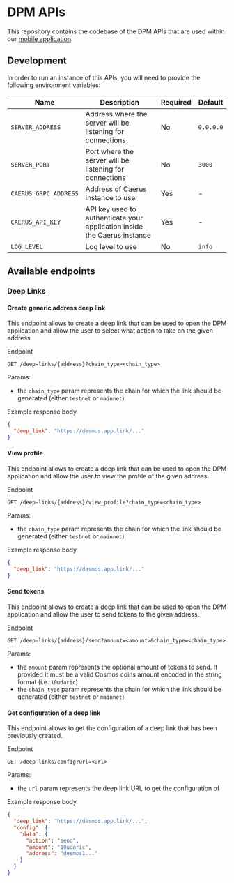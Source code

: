 # DPM APIs
This repository contains the codebase of the DPM APIs that are used within
our [mobile application](https://github.com/desmos-labs/dpm).

## Development

In order to run an instance of this APIs, you will need to provide the following environment variables:

| Name                  | Description                                                              | Required | Default   |
|-----------------------|--------------------------------------------------------------------------|----------|-----------| 
| `SERVER_ADDRESS`      | Address where the server will be listening for connections               | No       | `0.0.0.0` |
| `SERVER_PORT`         | Port where the server will be listening for connections                  | No       | `3000`    |
| `CAERUS_GRPC_ADDRESS` | Address of Caerus instance to use                                        | Yes      | -         |
| `CAERUS_API_KEY`      | API key used to authenticate your application inside the Caerus instance | Yes      | -         |
| `LOG_LEVEL`           | Log level to use                                                         | No       | `info`    |

## Available endpoints

### Deep Links

#### Create generic address deep link
This endpoint allows to create a deep link that can be used to open the DPM application and allow the user to select
what action to take on the given address.

Endpoint

```
GET /deep-links/{address}?chain_type=<chain_type>
```

Params:

* the `chain_type` param represents the chain for which the link should be generated (either `testnet` or `mainnet`)

Example response body

```json
{
  "deep_link": "https://desmos.app.link/..."
}
```

#### View profile
This endpoint allows to create a deep link that can be used to open the DPM application and allow the user to view
the profile of the given address.

Endpoint

```
GET /deep-links/{address}/view_profile?chain_type=<chain_type>
```

Params:

* the `chain_type` param represents the chain for which the link should be generated (either `testnet` or `mainnet`)

Example response body

```json
{
  "deep_link": "https://desmos.app.link/..."
}
```

#### Send tokens
This endpoint allows to create a deep link that can be used to open the DPM application and allow the user to send
tokens to the given address.

Endpoint

```
GET /deep-links/{address}/send?amount=<amount>&chain_type=<chain_type>
```

Params:

* the `amount` param represents the optional amount of tokens to send. If provided it must be a valid Cosmos coins
  amount encoded in the string format (i.e. `10udaric`)
* the `chain_type` param represents the chain for which the link should be generated (either `testnet` or `mainnet`)

#### Get configuration of a deep link
This endpoint allows to get the configuration of a deep link that has been previously created.

Endpoint

```
GET /deep-links/config?url=<url>
```

Params:
* the `url` param represents the deep link URL to get the configuration of

Example response body

```json
{
  "deep_link": "https://desmos.app.link/...",
  "config": {
    "data": {
      "action": "send",
      "amount": "10udaric",
      "address": "desmos1..."
    }
  }
}
```
